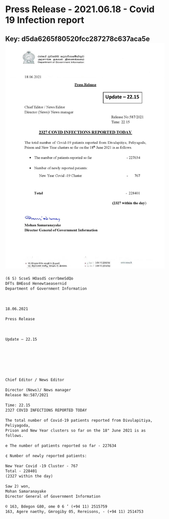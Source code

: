 # Press Release - 2021.06.18 - Covid 19 Infection report 
Key: d5da6265f80520fcc287278c637aca5e 
![img](img/d5da6265f80520fcc287278c637aca5e.jpg)
---
```
(6 S) ScseS HOasdS cerrbmeSdQo
DFTs BHEosd Henewtaeasernid
Department of Government Information

 

18.06.2021

Press Release

 

Update — 22.15

 

 

 

Chief Editor / News Editor

Director (News)/ News manager
Release No:587/2021

Time: 22.15
2327 COVID INFECTIONS REPORTED TODAY

The total number of Covid-19 patients reported from Divulapitiya, Peliyagoda,
Prison and New Year clusters so far on the 18" June 2021 is as follows.

e The number of patients reported so far - 227634

¢ Number of newly reported patients:

New Year Covid -19 Cluster - 767
Total - 228401
(2327 within the day)

Saw 2) won,
Mohan Samaranayake
Director General of Government Information

© 163, Bdegon G80, ome 0 6 ’ (+94 11) 2515759
163, Agere naethy, Gmrogiby 05, Rereisons, - (+94 11) 2514753

 

```
